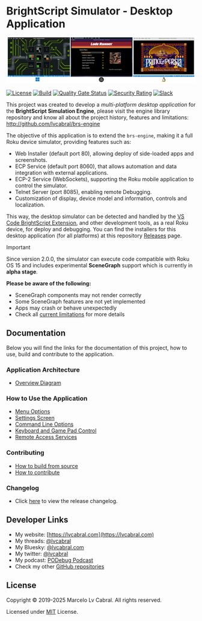 # BrightScript Simulator - Desktop Application
<p align="center">
<img alt="Simulator Desktop Apps" src="docs/images/brs-desktop.png?raw=true"/>
</p>

[![License](https://img.shields.io/github/license/lvcabral/brs-desktop?logo=github&color=blue)](https://github.com/lvcabral/brs-desktop/blob/master/LICENSE)
[![Build](https://github.com/lvcabral/brs-desktop/actions/workflows/build.yml/badge.svg)](https://github.com/lvcabral/brs-desktop/actions/workflows/build.yml)
[![Quality Gate Status](https://sonarcloud.io/api/project_badges/measure?project=lvcabral_brs-emu-app&metric=alert_status)](https://sonarcloud.io/summary/new_code?id=lvcabral_brs-emu-app)
[![Security Rating](https://sonarcloud.io/api/project_badges/measure?project=lvcabral_brs-emu-app&metric=security_rating)](https://sonarcloud.io/summary/new_code?id=lvcabral_brs-emu-app)
[![Slack](https://img.shields.io/badge/Slack-RokuCommunity-4A154B?logo=slack)](https://join.slack.com/t/rokudevelopers/shared_invite/zt-4vw7rg6v-NH46oY7hTktpRIBM_zGvwA)

This project was created to develop a _multi-platform desktop application_ for the **BrightScript Simulation Engine**, please visit the engine library repository and know all about the project history, features and limitations: http://github.com/lvcabral/brs-engine

The objective of this application is to extend the `brs-engine`, making it a full Roku device simulator, providing features such as:

- Web Installer (default port 80), allowing deploy of side-loaded apps and screenshots.
- ECP Service (default port 8060), that allows automation and data integration with external applications.
- ECP-2 Service (WebSockets), supporting the Roku mobile application to control the simulator.
- Telnet Server (port 8085), enabling remote Debugging.
- Customization of display, device model and information, controls and localization.

This way, the desktop simulator can be detected and handled by the [VS Code BrightScript Extension](https://marketplace.visualstudio.com/items?itemName=RokuCommunity.brightscript), and other development tools, as a real Roku device, for deploy and debugging. You can find the installers for this desktop application (for all platforms) at this repository [Releases](https://github.com/lvcabral/brs-desktop/releases) page.

> [!IMPORTANT]
>
> Since version 2.0.0, the simulator can execute code compatible with Roku OS 15 and includes experimental **SceneGraph** support which is currently in **alpha stage**.
>
>**Please be aware of the following:**
>
>- SceneGraph components may not render correctly
>- Some SceneGraph features are not yet implemented
>- Apps may crash or behave unexpectedly
>- Check all [current limitations](https://github.com/lvcabral/brs-engine/blob/scenegraph/docs/limitations.md) for more details

## Documentation

Below you will find the links for the documentation of this project, how to use, build and contribute to the application.

### Application Architecture

- [Overview Diagram](docs/images/brs-desktop-architecture-overview.png)

### How to Use the Application

- [Menu Options](docs/how-to-use.md#menu-options)
- [Settings Screen](docs/how-to-use.md#settings-screen)
- [Command Line Options](docs/how-to-use.md#command-line-options)
- [Keyboard and Game Pad Control](docs/control-reference.md)
- [Remote Access Services](docs/remote-access.md)

### Contributing

- [How to build from source](docs/build-from-source.md)
- [How to contribute](docs/contributing.md)

### Changelog

- Click [here](CHANGELOG.md) to view the release changelog.

## Developer Links

- My website: [https://lvcabral.com](https://lvcabral.com)
- My threads: [@lvcabral](https://www.threads.net/@lvcabral)
- My Bluesky: [@lvcabral.com](https://bsky.app/profile/lvcabral.com)
- My twitter: [@lvcabral](https://twitter.com/lvcabral)
- My podcast: [PODebug Podcast](http://podebug.com)
- Check my other [GitHub repositories](https://github.com/lvcabral)

## License

Copyright © 2019-2025 Marcelo Lv Cabral. All rights reserved.

Licensed under [MIT](LICENSE) License.
